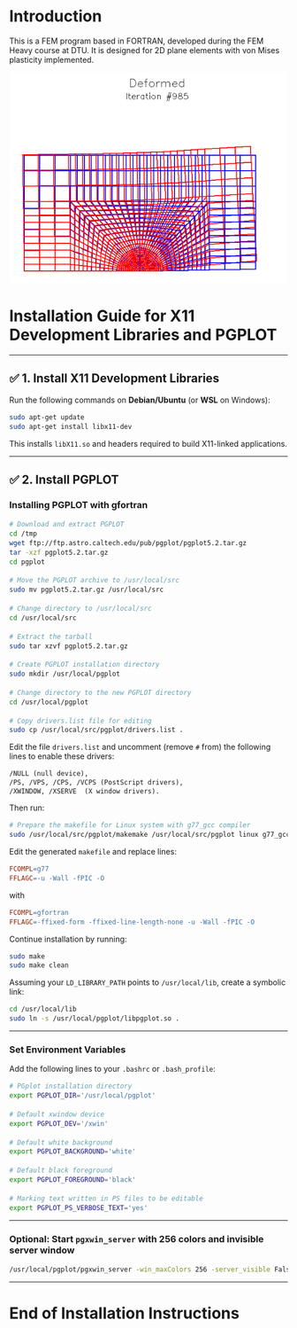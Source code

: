 # Introduction 

This is a FEM program based in FORTRAN, developed during the FEM Heavy course at DTU. It is designed for 2D plane elements with von Mises plasticity implemented.

![FEM Deformation](image/deform_eg.png)

# Installation Guide for X11 Development Libraries and PGPLOT

---

## ✅ 1. Install X11 Development Libraries

Run the following commands on **Debian/Ubuntu** (or **WSL** on Windows):

```bash
sudo apt-get update
sudo apt-get install libx11-dev
```

This installs `libX11.so` and headers required to build X11-linked applications.

---

## ✅ 2. Install PGPLOT

### Installing PGPLOT with gfortran




```bash
# Download and extract PGPLOT
cd /tmp
wget ftp://ftp.astro.caltech.edu/pub/pgplot/pgplot5.2.tar.gz
tar -xzf pgplot5.2.tar.gz
cd pgplot

# Move the PGPLOT archive to /usr/local/src
sudo mv pgplot5.2.tar.gz /usr/local/src

# Change directory to /usr/local/src
cd /usr/local/src

# Extract the tarball
sudo tar xzvf pgplot5.2.tar.gz

# Create PGPLOT installation directory
sudo mkdir /usr/local/pgplot

# Change directory to the new PGPLOT directory
cd /usr/local/pgplot

# Copy drivers.list file for editing
sudo cp /usr/local/src/pgplot/drivers.list .
```

Edit the file `drivers.list` and uncomment (remove `#` from) the following lines to enable these drivers:

```
/NULL (null device),
/PS, /VPS, /CPS, /VCPS (PostScript drivers),
/XWINDOW, /XSERVE  (X window drivers).
```

Then run:

```bash
# Prepare the makefile for Linux system with g77_gcc compiler
sudo /usr/local/src/pgplot/makemake /usr/local/src/pgplot linux g77_gcc
```

Edit the generated `makefile` and replace lines:

```makefile
FCOMPL=g77
FFLAGC=-u -Wall -fPIC -O
```

with

```makefile
FCOMPL=gfortran
FFLAGC=-ffixed-form -ffixed-line-length-none -u -Wall -fPIC -O
```

Continue installation by running:

```bash
sudo make
sudo make clean
```

Assuming your `LD_LIBRARY_PATH` points to `/usr/local/lib`, create a symbolic link:

```bash
cd /usr/local/lib
sudo ln -s /usr/local/pgplot/libpgplot.so .
```

---

### Set Environment Variables

Add the following lines to your `.bashrc` or `.bash_profile`:

```bash
# PGplot installation directory
export PGPLOT_DIR='/usr/local/pgplot'

# Default xwindow device
export PGPLOT_DEV='/xwin'

# Default white background
export PGPLOT_BACKGROUND='white'

# Default black foreground
export PGPLOT_FOREGROUND='black'

# Marking text written in PS files to be editable
export PGPLOT_PS_VERBOSE_TEXT='yes'
```

---

### Optional: Start `pgxwin_server` with 256 colors and invisible server window

```bash
/usr/local/pgplot/pgxwin_server -win_maxColors 256 -server_visible False
```

---

# End of Installation Instructions
